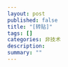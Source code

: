 ```yaml
---
layout: post
published: false
title: "[转贴]"
tags: []
categories: 非技术    
description: 
summary: ""
---
```

